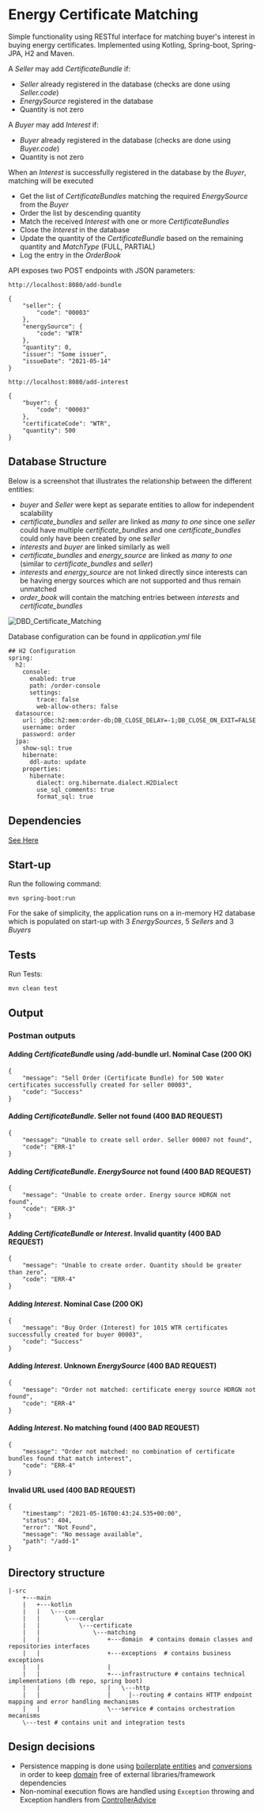 # Energy Certificate Matching
Simple functionality using RESTful interface for matching buyer's interest in buying energy certificates.
Implemented using Kotling, Spring-boot, Spring-JPA, H2 and Maven.

A _Seller_ may add _CertificateBundle_ if:
 - _Seller_ already registered in the database (checks are done using _Seller.code_)
 - _EnergySource_ registered in the database
 - Quantity is not zero

A _Buyer_ may add _Interest_ if:
- _Buyer_ already registered in the database (checks are done using _Buyer.code_)
- Quantity is not zero

When an _Interest_ is successfully registered in the database by the _Buyer_, matching will be executed
 - Get the list of _CertificateBundles_ matching the required _EnergySource_ from the _Buyer_
 - Order the list by descending quantity
 - Match the received _Interest_ with one or more _CertificateBundles_
 - Close the _Interest_ in the database
 - Update the quantity of the _CertificateBundle_ based on the remaining quantity and _MatchType_ (FULL, PARTIAL)
 - Log the entry in the _OrderBook_

API exposes two POST endpoints with JSON parameters:
```
http://localhost:8080/add-bundle

{
    "seller": {
        "code": "00003"
    },
    "energySource": {
        "code": "WTR"
    },
    "quantity": 0,
    "issuer": "Some issuer",
    "issueDate": "2021-05-14"
}
```

```
http://localhost:8080/add-interest

{
    "buyer": {
        "code": "00003"
    },
    "certificateCode": "WTR",
    "quantity": 500
}
```

## Database Structure

Below is a screenshot that illustrates the relationship between the different entities:
 - _buyer_ and _Seller_ were kept as separate entities to allow for independent scalability
 - _certificate_bundles_ and _seller_ are linked as _many to one_ since one _seller_ could have multiple _certificate_bundles_ and one _certificate_bundles_ could only have been created by one _seller_ 
 - _interests_ and _buyer_ are linked similarly as well
 - _certificate_bundles_ and _energy_source_ are linked as _many to one_ (similar to _certificate_bundles_ and _seller_)
 - _interests_ and _energy_source_ are not linked directly since interests can be having energy sources which are not supported and thus remain unmatched 
 - _order_book_ will contain the matching entries between _interests_ and _certificate_bundles_

![DBD_Certificate_Matching](https://user-images.githubusercontent.com/78940516/118381131-71be2f80-b5f0-11eb-8ee4-01bede842600.png)

Database configuration can be found in _application.yml_ file
```
## H2 Configuration
spring:
  h2:
    console:
      enabled: true
      path: /order-console
      settings:
        trace: false
        web-allow-others: false
  datasource:
    url: jdbc:h2:mem:order-db;DB_CLOSE_DELAY=-1;DB_CLOSE_ON_EXIT=FALSE
    username: order
    password: order
  jpa:
    show-sql: true
    hibernate:
      ddl-auto: update
    properties:
      hibernate:
        dialect: org.hibernate.dialect.H2Dialect
        use_sql_comments: true
        format_sql: true
```

## Dependencies
[See Here](https://github.com/bobrahal/energy-certificate-matching/blob/master/pom.xml)

## Start-up
Run the following command:<br/>
```
mvn spring-boot:run
```
For the sake of simplicity, the application runs on a in-memory H2 database which is populated on start-up with 3 _EnergySources_, 5 _Sellers_ and 3 _Buyers_

## Tests
Run Tests:
```
mvn clean test
```
## Output
### Postman outputs
#### Adding _CertificateBundle_ using /add-bundle url. Nominal Case (200 OK)
```
{
    "message": "Sell Order (Certificate Bundle) for 500 Water certificates successfully created for seller 00003",
    "code": "Success"
}
```
#### Adding _CertificateBundle_. Seller not found (400 BAD REQUEST)
```
{
    "message": "Unable to create sell order. Seller 00007 not found",
    "code": "ERR-1"
}
```
#### Adding _CertificateBundle_. _EnergySource_ not found (400 BAD REQUEST)
```
{
    "message": "Unable to create order. Energy source HDRGN not found",
    "code": "ERR-3"
}
```
#### Adding _CertificateBundle_ or _Interest_. Invalid quantity (400 BAD REQUEST)
```
{
    "message": "Unable to create order. Quantity should be greater than zero",
    "code": "ERR-4"
}
```
#### Adding _Interest_. Nominal Case (200 OK)
```
{
    "message": "Buy Order (Interest) for 1015 WTR certificates successfully created for buyer 00003",
    "code": "Success"
}
```
#### Adding _Interest_. Unknown _EnergySource_ (400 BAD REQUEST)
```
{
    "message": "Order not matched: certificate energy source HDRGN not found",
    "code": "ERR-4"
}
```
#### Adding _Interest_. No matching found (400 BAD REQUEST)
```
{
    "message": "Order not matched: no combination of certificate bundles found that match interest",
    "code": "ERR-4"
}
```
#### Invalid URL used (400 BAD REQUEST)
```
{
    "timestamp": "2021-05-16T00:43:24.535+00:00",
    "status": 404,
    "error": "Not Found",
    "message": "No message available",
    "path": "/add-1"
}
```

## Directory structure
```
|-src
	+---main
	|   +---kotlin
	|   |   \---com
	|   |       \---cerqlar
	|   |           \---certificate
	|   |               \---matching
	|   |                   +---domain	# contains domain classes and repositories interfaces
	|   |                   +---exceptions	# contains business exceptions
	|   |                   |
	|   |                   +---infrastructure # contains technical implementations (db repo, spring boot)
	|   |                   |   \---http
	|   |                   |     |--routing # contains HTTP endpoint mapping and error handling mechanisms
	|   |                   \---service # contains orchestration mecanisms
	\---test # contains unit and integration tests
```

## Design decisions
 - Persistence mapping is done using [boilerplate entities](https://github.com/bobrahal/energy-certificate-matching/blob/master/src/main/kotlin/com/cerqlar/certificate/matching/infrastructure/db/order/bundle/CertificateBundleEntity.kt)
   and [conversions](https://github.com/bobrahal/energy-certificate-matching/blob/master/src/main/kotlin/com/cerqlar/certificate/matching/infrastructure/db/order/bundle/CertificateBundleH2Repository.kt) in order to keep [domain](https://github.com/bobrahal/energy-certificate-matching/blob/master/src/main/kotlin/com/cerqlar/certificate/matching/domain/order/bundle/CertificateBundle.kt) free of external libraries/framework dependencies
 - Non-nominal execution flows are handled using `Exception` throwing and Exception handlers from [ControllerAdvice](https://github.com/bobrahal/energy-certificate-matching/blob/master/src/main/kotlin/com/cerqlar/certificate/matching/infrastructure/http/routing/ControllerAdvice.kt)
